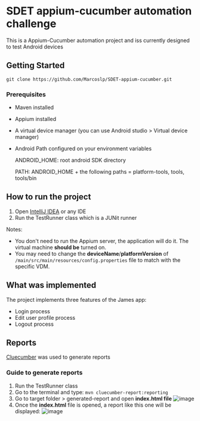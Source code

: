 # SDET appium-cucumber automation challenge
This is a Appium-Cucumber automation project and iss currently designed to test Android devices

## Getting Started

```
git clone https://github.com/Marcoslp/SDET-appium-cucumber.git
```

### Prerequisites

* Maven installed
* Appium installed
* A virtual device manager (you can use Android studio > Virtual device manager)
* Android Path configured on your environment variables
    
    ANDROID_HOME: root android SDK directory
    
    PATH: ANDROID_HOME + the following paths = platform-tools, tools, tools/bin

## How to run the project

1. Open [IntelliJ IDEA]([https://www.npmjs.com/package/appium](https://www.jetbrains.com/idea/)) or any IDE
2. Run the TestRunner class which is a JUNit runner

Notes:
- You don't need to run the Appium server, the application will do it. The virtual machine **should be** turned on. 
- You may need to change the **deviceName**/**platformVersion** of `/main/src/main/resources/config.properties` file to match with the specific VDM.

## What was implemented
The project implements three features of the James app:
- Login process
- Edit user profile process
- Logout process

## Reports

[Cluecumber](https://github.com/trivago/cluecumber) was used to generate reports

### Guide to generate reports
1. Run the TestRunner class
2. Go to the terminal and type: `mvn cluecumber-report:reporting`
3. Go to target folder > generated-report and open **index.html file**
![image](https://github.com/Marcoslp/SDET-appium-cucumber/assets/14029770/91e4e659-34a9-451e-bd54-d034dc92ad35)
4. Once the **index.html** file is opened, a report like this one will be displayed:
![image](https://github.com/Marcoslp/SDET-appium-cucumber/assets/14029770/ca9d7c76-1feb-499b-a821-fb50c852abbb)
